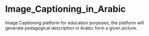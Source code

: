 # Image_Captioning_in_Arabic
Image Captioning platform for education purposes, the platform will generate pedagogical description in Arabic form a given picture.
